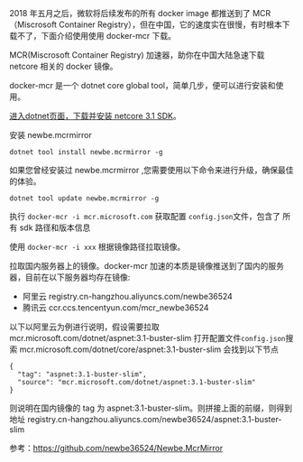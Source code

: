 2018 年五月之后，微软将后续发布的所有 docker image 都推送到了 MCR （Miscrosoft Container Registry），但在中国，它的速度实在很慢，有时根本下载不了，下面介绍使用使用 docker-mcr 下载。



MCR(Miscrosoft Container Registry) 加速器，助你在中国大陆急速下载 netcore 相关的 docker 镜像。



docker-mcr 是一个 dotnet core global tool，简单几步，便可以进行安装和使用。

[进入dotnet页面，下载并安装 netcore 3.1 SDK](https://link.zhihu.com/?target=https%3A//dotnet.microsoft.com/download)。



安装 newbe.mcrmirror

```she&#39;l&#39;l
dotnet tool install newbe.mcrmirror -g
```

如果您曾经安装过 newbe.mcrmirror ,您需要使用以下命令来进行升级，确保最佳的体验。

```shell
dotnet tool update newbe.mcrmirror -g
```



执行 `docker-mcr -i mcr.microsoft.com` 获取配置 `config.json`文件，包含了 所有 sdk 路径和版本信息

使用 `docker-mcr -i xxx` 根据镜像路径拉取镜像。



拉取国内服务器上的镜像。docker-mcr 加速的本质是镜像推送到了国内的服务器，目前在以下服务器均存在镜像:

- 阿里云 registry.cn-hangzhou.aliyuncs.com/newbe36524
- 腾讯云 ccr.ccs.tencentyun.com/mcr_newbe36524



以下以阿里云为例进行说明，假设需要拉取 mcr.microsoft.com/dotnet/aspnet:3.1-buster-slim 打开配置文件`config.json`搜索 mcr.microsoft.com/dotnet/core/aspnet:3.1-buster-slim 会找到以下节点

```
{
  "tag": "aspnet:3.1-buster-slim",
  "source": "mcr.microsoft.com/dotnet/aspnet:3.1-buster-slim"
}
```

则说明在国内镜像的 tag 为 aspnet:3.1-buster-slim。则拼接上面的前缀，则得到地址 registry.cn-hangzhou.aliyuncs.com/newbe36524/aspnet:3.1-buster-slim



参考：https://github.com/newbe36524/Newbe.McrMirror

